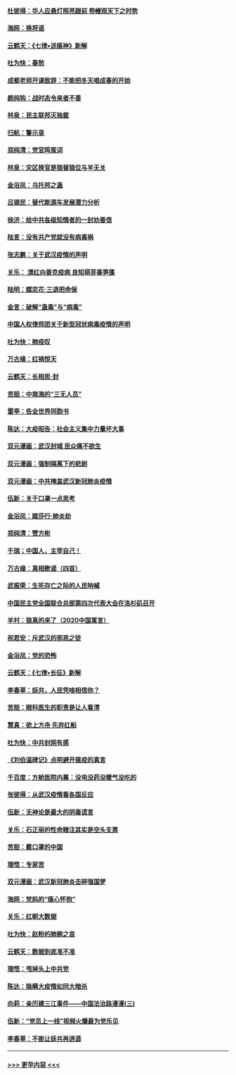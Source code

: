 #### [杜彼得：华人应悬灯照亮跟前 卷幔观天下之时势](../pages/nsc993/n11874822.md?t=02171756) 
#### [海网：换将谣](../pages/nsc993/n11873712.md?t=02171756) 
#### [云鹤天：《七律▪送瘟神》新解](../pages/nsc993/n11873598.md?t=02171756) 
#### [吐为快：春愁](../pages/nsc993/n11872801.md?t=02171756) 
#### [成都老师开课致辞：不能把冬天唱成春的开始](../pages/nsc993/n11872653.md?t=02171756) 
#### [颜纯钩：战时态令来者不善](../pages/nsc993/n11872011.md?t=02171756) 
#### [林泉：民主联邦灭独裁](../pages/nsc993/n11870998.md?t=02171756) 
#### [归航：警示录](../pages/nsc993/n11870963.md?t=02171756) 
#### [郑纯清：党官鸣冤词](../pages/nsc993/n11870938.md?t=02171756) 
#### [林泉：灾区换官是狼替狼位与羊无关](../pages/nsc993/n11870896.md?t=02171756) 
#### [金浴凤：乌托邦之蛊](../pages/nsc993/n11870879.md?t=02171756) 
#### [吕锡民：替代能源车发展潜力分析](../pages/nsc993/n11870656.md?t=02171756) 
#### [徐济：给中共各级知情者的一封劝善信](../pages/nsc993/n11868561.md?t=02171756) 
#### [陆言：没有共产党就没有病毒祸](../pages/nsc993/n11868232.md?t=02171756) 
#### [张志鹏：关于武汉疫情的声明](../pages/nsc993/n11867182.md?t=02171756) 
#### [关乐： 漂红向善克疫病 良知萌芽春笋蓬](../pages/nsc993/n11865710.md?t=02171756) 
#### [陆明：蝶恋花‧三退把命保](../pages/nsc993/n11865673.md?t=02171756) 
#### [金言：破解“蛊毒”与“病毒”](../pages/nsc993/n11864103.md?t=02171756) 
#### [中国人权律师团关于新型冠状病毒疫情的声明](../pages/nsc993/n11864249.md?t=02171756) 
#### [吐为快：肺疫叹](../pages/nsc993/n11864027.md?t=02171756) 
#### [万古缘：红祸惊天](../pages/nsc993/n11864079.md?t=02171756) 
#### [云鹤天：长相思‧封](../pages/nsc993/n11864006.md?t=02171756) 
#### [苦胆：中南海的“三无人员”](../pages/nsc993/n11862997.md?t=02171756) 
#### [雷亭：告全世界同胞书](../pages/nsc993/n11862572.md?t=02171756) 
#### [陈达：大疫昭告：社会主义集中力量坏大事](../pages/nsc993/n11859419.md?t=02171756) 
#### [双元漫画：武汉封城 民众痛不欲生](../pages/nsc993/n11859287.md?t=02171756) 
#### [双元漫画：强制隔离下的悲剧](../pages/nsc993/n11859244.md?t=02171756) 
#### [双元漫画：中共掩盖武汉新冠肺炎疫情](../pages/nsc993/n11858249.md?t=02171756) 
#### [伍新：关于口罩一点思考](../pages/nsc993/n11859195.md?t=02171756) 
#### [金浴凤：踏莎行‧肺炎劫](../pages/nsc993/n11858227.md?t=02171756) 
#### [郑纯清：赞方彬](../pages/nsc993/n11856803.md?t=02171756) 
#### [千瑞；中国人，主宰自己！](../pages/nsc993/n11856793.md?t=02171756) 
#### [万古缘：真相歌谣（四首）](../pages/nsc993/n11856263.md?t=02171756) 
#### [武振荣：生死存亡之际的人民呐喊](../pages/nsc993/n11856256.md?t=02171756) 
#### [中国民主党全国联合总部第四次代表大会在洛杉矶召开](../pages/nsc993/n11856344.md?t=02171756) 
#### [羊村：狼真的来了（2020中国寓言）](../pages/nsc993/n11856229.md?t=02171756) 
#### [祝君安：斥武汉的邪恶之徒](../pages/nsc993/n11855861.md?t=02171756) 
#### [金浴凤：党的恐怖](../pages/nsc993/n11855849.md?t=02171756) 
#### [云鹤天：《七律▪长征》新解](../pages/nsc993/n11855479.md?t=02171756) 
#### [李春草：妖共，人民凭啥相信你？](../pages/nsc993/n11855196.md?t=02171756) 
#### [苦胆：眼科医生的职责是让人看清](../pages/nsc993/n11853840.md?t=02171756) 
#### [慧真：欲上方舟 先弃红船](../pages/nsc993/n11853483.md?t=02171756) 
#### [吐为快：中共封网有感](../pages/nsc993/n11852575.md?t=02171756) 
#### [《刘伯温碑记》点明避开瘟疫的真言](../pages/nsc993/n11852128.md?t=02171756) 
#### [千百度：方舱医院内幕：没电没药没暖气没吃的](../pages/nsc993/n11850211.md?t=02171756) 
#### [张彼得：从武汉疫情看各国反应](../pages/nsc993/n11850102.md?t=02171756) 
#### [伍新：无神论是最大的阴毒谎言](../pages/nsc993/n11846129.md?t=02171756) 
#### [关乐：石正丽的性命赌注其实是空头支票](../pages/nsc993/n11846109.md?t=02171756) 
#### [苦胆：戴口罩的中国](../pages/nsc993/n11845576.md?t=02171756) 
#### [理悟：专家苦](../pages/nsc993/n11845564.md?t=02171756) 
#### [双元漫画：武汉新冠肺炎击碎强国梦](../pages/nsc993/n11843320.md?t=02171756) 
#### [海网：党妈的“瘟心怀抱”](../pages/nsc993/n11840740.md?t=02171756) 
#### [关乐：红朝大数据](../pages/nsc993/n11840675.md?t=02171756) 
#### [吐为快：赵粉的肺腑之哀](../pages/nsc993/n11840618.md?t=02171756) 
#### [云鹤天：数据到底准不准](../pages/nsc993/n11840325.md?t=02171756) 
#### [理悟：甩掉头上中共党](../pages/nsc993/n11838826.md?t=02171756) 
#### [陈达：隐瞒大疫情如同大暗杀](../pages/nsc993/n11838771.md?t=02171756) 
#### [向莉：亲历建三江事件——中国法治路漫漫(三)](../pages/nsc993/n11831825.md?t=02171756) 
#### [伍新：“党员上一线”视频火爆最为党乐见](../pages/nsc993/n11838200.md?t=02171756) 
#### [李春草：不能让妖共再逍遥](../pages/nsc993/n11838102.md?t=02171756) 

----
#### [ >>> 更早内容 <<< ](../indexes/nsc993-earlier.md)
